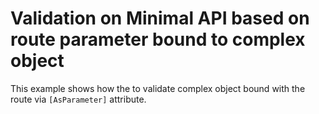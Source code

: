# Validation on Minimal API based on route parameter bound to complex object

This example shows how the to validate complex object bound with the route via `[AsParameter]` attribute.